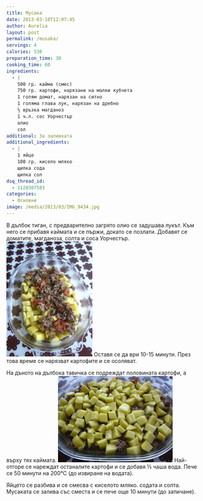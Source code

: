 ```yaml
---
title: Мусака
date: 2013-03-10T12:07:45
author: Aurelia
layout: post
permalink: /musaka/
servings: 4
calories: 530
preparation_time: 30
cooking_time: 60
ingredients:
  - |
    500 гр. кайма (смес)
    750 гр. картофи, нарязани на малки кубчета
    1 голям домат, нарязан на ситно
    1 голяма глава лук, нарязан на дребно
    ½ връзка магданоз
    1 ч.л. сос Уорчестър
    олио
    сол
additional: За заливката
additional_ingredients:
  - |
    1 яйце
    100 гр. кисело мляко
    щипка сода
    щипка сол 
dsq_thread_id:
  - 1128307583
categories:
  - Основни
image: /media/2013/03/IMG_9434.jpg
---
```

В дълбок тиган, с предварително загрято олио се задушава лукът. Към него се прибавя каймата и се пържи, докато се позлати. Добавят се доматите, магданоза, солта и соса Уорчестър.
<img src="/media/2013/03/IMG_9412-e1362909779768-225x300.jpg" class="alignleft" />
Оставя се да ври 10-15 минути. През това време се нарязват картофите и се осоляват.
  
На дъното на дълбока тавичка се подреждат половината картофи, а върху тях каймата.
<img src="/media/2013/03/IMG_9415-300x225.jpg" aclass="alignright" />
Най-отгоре се нареждат останалите картофи и се добавя ½ чаша вода. Пече се 50 минути на 200°С (до извиране на водата).
  
Яйцето се разбива и се смесва с киселото мляко. содата и солта. Мусаката се залива със сместа и се пече още 10 минути (до запичане).